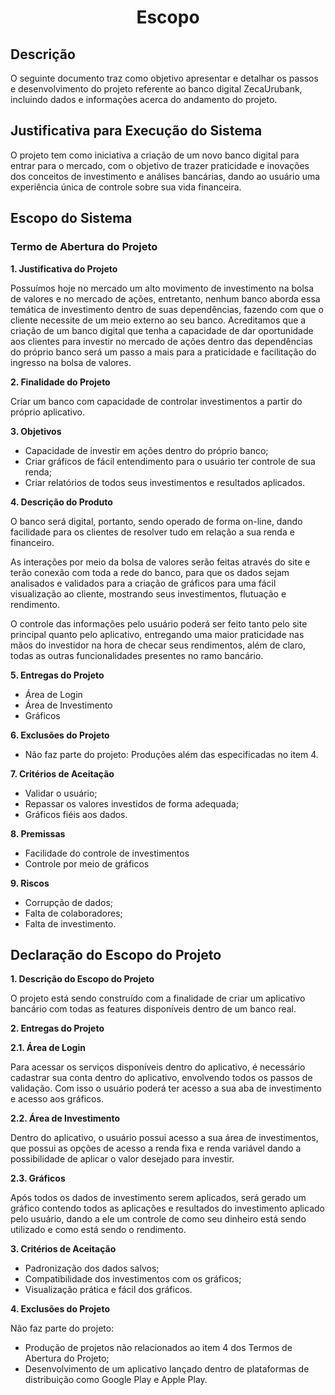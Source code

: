 <h1 align="center"> Escopo </h1>

## Descrição
O seguinte documento traz como objetivo apresentar e detalhar os passos
e desenvolvimento do projeto referente ao banco digital ZecaUrubank,
incluindo dados e informações acerca do andamento do projeto.

## Justificativa para Execução do Sistema
O projeto tem como iniciativa a criação de um novo banco digital para
entrar para o mercado, com o objetivo de trazer praticidade e inovações
dos conceitos de investimento e análises bancárias, dando ao usuário
uma experiência única de controle sobre sua vida financeira.

##  Escopo do Sistema
### Termo de Abertura do Projeto
  
  **1. Justificativa do Projeto**
  
Possuímos hoje no mercado um alto movimento de investimento
na bolsa de valores e no mercado de ações, entretanto, nenhum
banco aborda essa temática de investimento dentro de suas
dependências, fazendo com que o cliente necessite de um meio
externo ao seu banco.
Acreditamos que a criação de um banco digital que tenha a
capacidade de dar oportunidade aos clientes para investir no
mercado de ações dentro das dependências do próprio banco será
um passo a mais para a praticidade e facilitação do ingresso na
bolsa de valores.
  
**2. Finalidade do Projeto**

Criar um banco com capacidade de controlar investimentos a partir
do próprio aplicativo.
   
**3. Objetivos**

- Capacidade de investir em ações dentro do próprio banco;
- Criar gráficos de fácil entendimento para o usuário ter controle
  de sua renda;
- Criar relatórios de todos seus investimentos e resultados
  aplicados.
         
**4. Descrição do Produto**

O banco será digital, portanto, sendo operado de forma on-line,
dando facilidade para os clientes de resolver tudo em relação a sua
renda e financeiro.
        
As interações por meio da bolsa de valores serão feitas através do
site e terão conexão com toda a rede do banco, para que os dados
sejam analisados e validados para a criação de gráficos para uma
fácil visualização ao cliente, mostrando seus investimentos,
flutuação e rendimento.
        
O controle das informações pelo usuário poderá ser feito tanto pelo
site principal quanto pelo aplicativo, entregando uma maior
praticidade nas mãos do investidor na hora de checar seus
rendimentos, além de claro, todas as outras funcionalidades
presentes no ramo bancário.
        
**5. Entregas do Projeto**

- Área de Login
- Área de Investimento
- Gráficos

**6. Exclusões do Projeto**

- Não faz parte do projeto:
  Produções além das especificadas no item 4.
  
**7. Critérios de Aceitação**

- Validar o usuário;
- Repassar os valores investidos de forma adequada;
- Gráficos fiéis aos dados.

**8. Premissas**

- Facilidade do controle de investimentos
- Controle por meio de gráficos

**9. Riscos**

- Corrupção de dados;
- Falta de colaboradores;
- Falta de investimento.

## Declaração do Escopo do Projeto

**1. Descrição do Escopo do Projeto**

O projeto está sendo construído com a finalidade de criar um
aplicativo bancário com todas as features disponíveis dentro de
um banco real.

**2. Entregas do Projeto**

**2.1. Área de Login**

Para acessar os serviços disponíveis dentro do aplicativo, é
necessário cadastrar sua conta dentro do aplicativo, envolvendo todos
os passos de validação. 
Com isso o usuário poderá ter acesso a sua
aba de investimento e acesso aos gráficos.

**2.2. Área de Investimento**

Dentro do aplicativo, o usuário possui acesso a sua área de
investimentos, que possui as opções de acesso a renda fixa e renda
variável dando a possibilidade de aplicar o valor desejado para
investir.

**2.3. Gráficos**

Após todos os dados de investimento serem aplicados, será gerado
um gráfico contendo todos as aplicações e resultados do investimento
aplicado pelo usuário, dando a ele um controle de como seu dinheiro
está sendo utilizado e como está sendo o rendimento.

**3. Critérios de Aceitação**

- Padronização dos dados salvos;
- Compatibilidade dos investimentos com os gráficos;
- Visualização prática e fácil dos gráficos.

**4. Exclusões do Projeto**

Não faz parte do projeto:
- Produção de projetos não relacionados ao item 4 dos Termos
de Abertura do Projeto;
- Desenvolvimento de um aplicativo lançado dentro de
plataformas de distribuição como Google Play e Apple Play.


